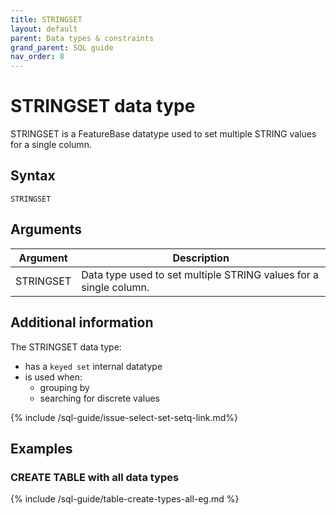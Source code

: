 ```yaml
---
title: STRINGSET
layout: default
parent: Data types & constraints
grand_parent: SQL guide
nav_order: 8
---
```


# STRINGSET data type

STRINGSET is a FeatureBase datatype used to set multiple STRING values for a single column.

## Syntax

```
STRINGSET
```

## Arguments

| Argument | Description |
|---|---|
| STRINGSET | Data type used to set multiple STRING values for a single column. |

## Additional information

The STRINGSET data type:
* has a `keyed set` internal datatype
* is used when:
  * grouping by
  * searching for discrete values

{% include /sql-guide/issue-select-set-setq-link.md%}

## Examples

### CREATE TABLE with all data types

{% include /sql-guide/table-create-types-all-eg.md %}
